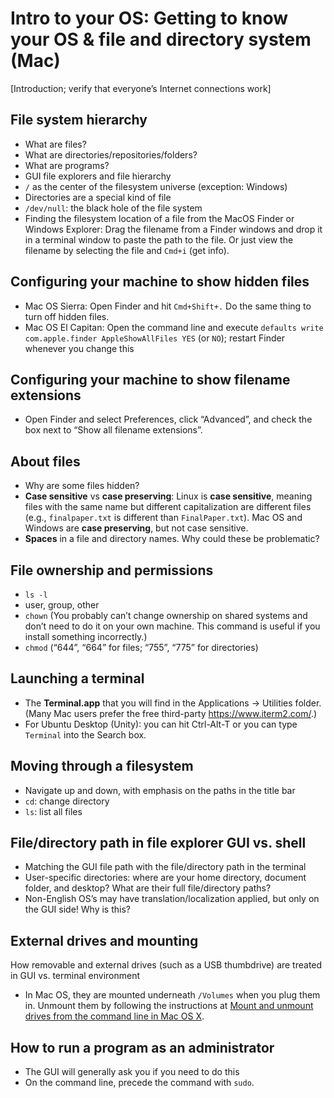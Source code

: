# Intro to your OS: Getting to know your OS & file and directory system (Mac)

[Introduction; verify that everyone’s Internet connections work]

## File system hierarchy 

* What are files?
* What are directories/repositories/folders? <!--Thinking about why we call them folders: a folder and a piece of paper are the same, and can do some of the same things. A folder can also hold pieces of paper.-->
* What are programs? <!--Programs are files that can do something, but are still files nonetheless. Take a piece of paper out of your folder, fold it into an airplane, and throw it. It's still a piece of paper you can read from and write on, but it can fly.-->
* GUI file explorers and file hierarchy
* `/` as the center of the filesystem universe (exception: Windows)
* Directories are a special kind of file
* `/dev/null`: the black hole of the file system
* Finding the filesystem location of a file from the MacOS Finder or Windows Explorer: Drag the filename from a Finder windows and drop it in a terminal window to paste the path to the file. Or just view the filename by selecting the file and `Cmd+i` (get info).


## Configuring your machine to show hidden files

* Mac OS Sierra: Open Finder and hit `Cmd+Shift+.` Do the same thing to turn off hidden files.
* Mac OS El Capitan: Open the command line and execute `defaults write com.apple.finder AppleShowAllFiles YES` (or `NO`); restart Finder whenever you change this


## Configuring your machine to show filename extensions

* Open Finder and select Preferences, click “Advanced”, and check the box next to “Show all filename extensions”.

## About files

* Why are some files hidden? <!--If you change something, however small, in some of these files, you can break your computer. Be careful!-->
* **Case sensitive** vs **case preserving**: Linux is **case sensitive**, meaning files with the same name but different capitalization are different files (e.g., `finalpaper.txt` is different than `FinalPaper.txt`). Mac OS and Windows are **case preserving**, but not case sensitive. <!-- (This preference can be changed when configuring the filesystem, but certain programs will not run in a case sensitive environment, so it’s best to leave it alone). A case preserving file system will spell the filename as you type it, but if you create a different file with a name that differs only in capitalization, it will overwrite the first one. We recommend not creating filenames that differ only in capitalization even on Linux; not only is it potentially confusing, but you may be collaborating on a project with someone not on Linux. -->
* **Spaces** in a file and directory names. Why could these be problematic? 


## File ownership and permissions

* `ls -l`
* user, group, other
* `chown` (You probably can’t change ownership on shared systems and don’t need to do it on your own machine. This command is useful if you install something incorrectly.)
* `chmod` (“644”, “664” for files; “755”, “775” for directories)


## Launching a terminal

* The **Terminal.app** that you will find in the Applications → Utilities folder. (Many Mac users prefer the free third-party <https://www.iterm2.com/>.)
* For Ubuntu Desktop (Unity): you can hit Ctrl-Alt-T or you can type `Terminal` into the Search box.

## Moving through a filesystem
<!-- Move the programs and files stuff in here, use cmd.exe -->
<!-- where is home?  both in cmd and in gui-->
<!-- language differences for gui and command line-->

* Navigate up and down, with emphasis on the paths in the title bar 
* `cd`: change directory <!--Open a command line and begin using `cd`. Explain that `cd` is essentially the same as selecting or clicking a folder. `cd` into your home directory.-->
* `ls`: list all files  <!--Use `ls` to show all the files in your current (when you first open the terminal, home) directory. Compare that to what you now see in your home directory (or C drive “folder”). Then use `cd Documents` to move into your documents folder. This is a relative path, as you’ve navigated relative to where you’ve started. Explain what an absolute path looks like, and try running one. Then run a few relative paths.-->

## File/directory path in file explorer GUI vs. shell 

* Matching the GUI file path with the file/directory path in the terminal
* User-specific directories: where are your home directory, document folder, and desktop? What are their full file/directory paths? 
* Non-English OS’s may have translation/localization applied, but only on the GUI side! Why is this?

## External drives and mounting
How removable and external drives (such as a USB thumbdrive) are treated in GUI vs. terminal environment

* In Mac OS, they are mounted underneath `/Volumes` when you plug them in. Unmount them by following the instructions at [Mount and unmount drives from the command line in Mac OS X](http://osxdaily.com/2013/05/13/mount-unmount-drives-from-the-command-line-in-mac-os-x/). 
 	
## How to run a program as an administrator

* The GUI will generally ask you if you need to do this
* On the command line, precede the command with `sudo`.